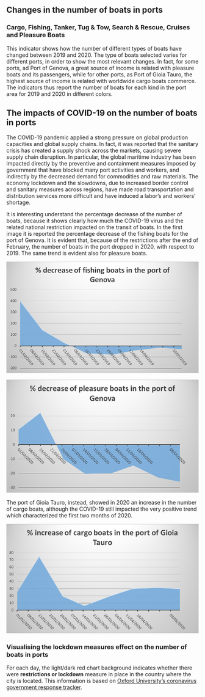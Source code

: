 ## Changes in the number of boats in ports

### Cargo, Fishing, Tanker, Tug & Tow, Search & Rescue, Cruises and Pleasure Boats
This indicator shows how the number of different types of boats have changed between 2019 and 2020. The type of boats selected varies for different ports, in order to show the most relevant changes. In fact, for some ports, ad Port of Genova, a great source of income is related with pleasure boats and its passengers, while for other ports, as Port of Gioia Tauro, the highest source of income is related with worldwide cargo boats commerce. The indicators thus report the number of boats for each kind in the port area for 2019 and 2020 in different colors. 

## The impacts of COVID-19 on the number of boats in ports
The COVID-19 pandemic applied a strong pressure on global production capacities and global supply chains. In fact, it was reported that the sanitary crisis has created a supply shock across the markets, causing severe supply chain disruption. In particular, the global maritime industry has been impacted directly by the preventive and containment measures imposed by government that have blocked many port activities and workers, and indirectly by the decreased demand for commodities and raw materials. The economy lockdown and the slowdowns, due to increased border control and sanitary measures across regions, have made road transportation and distribution services more difficult and have induced a labor’s and workers’ shortage. 

It is interesting understand the percentage decrease of the number of boats, because it shows clearly how much the COVID-19 virus and the related national restriction impacted on the transit of boats. In the first image it is reported the percentage decrease of the fishing boats for the port of Genova. It is evident that, because of the restrictions after the end of February, the number of boats in the port dropped in 2020, with respect to 2019. The same trend is evident also for pleasure boats.

![](https://raw.githubusercontent.com/eurodatacube/eodash-assets/main/collections/E13g_tanker_boats_port/E13x-Fig1.png)

![](https://raw.githubusercontent.com/eurodatacube/eodash-assets/main/collections/E13g_tanker_boats_port/E13x-Fig2.png)

The port of Gioia Tauro, instead, showed in 2020 an increase in the number of cargo boats, although the COVID-19 still impacted the very positive trend which characterized the first two months of 2020. 

![](https://raw.githubusercontent.com/eurodatacube/eodash-assets/main/collections/E13g_tanker_boats_port/E13x-Fig3.png)

### Visualising the lockdown measures effect on the number of boats in ports
For each day, the light/dark red chart background indicates whether there were **restrictions or lockdown** measure in place in the country where the city is located. This information is based on [Oxford University’s coronavirus government response tracker](https://covidtracker.bsg.ox.ac.uk/). 
